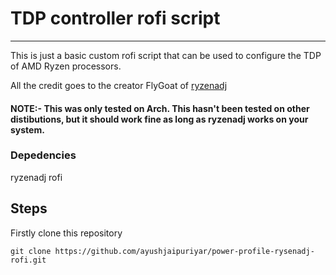 # TDP controller rofi script
---

This is just a basic custom rofi script that can be used to configure the TDP of AMD Ryzen processors.

All the credit goes to the creator FlyGoat of [ryzenadj](https://github.com/FlyGoat/RyzenAdj)

#### NOTE:- This was only tested on Arch. This hasn't been tested on other distibutions, but it should work fine as long as ryzenadj works on your system. 

### Depedencies 
ryzenadj
rofi

## Steps

Firstly clone this repository

```
git clone https://github.com/ayushjaipuriyar/power-profile-rysenadj-rofi.git
```


